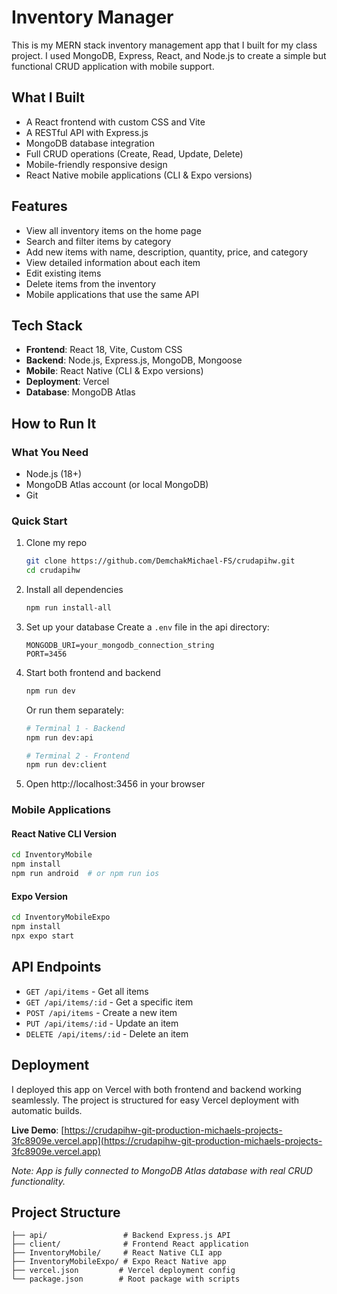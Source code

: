 # Inventory Manager

This is my MERN stack inventory management app that I built for my class project. I used MongoDB, Express, React, and Node.js to create a simple but functional CRUD application with mobile support.

## What I Built

- A React frontend with custom CSS and Vite
- A RESTful API with Express.js
- MongoDB database integration
- Full CRUD operations (Create, Read, Update, Delete)
- Mobile-friendly responsive design
- React Native mobile applications (CLI & Expo versions)

## Features

- View all inventory items on the home page
- Search and filter items by category
- Add new items with name, description, quantity, price, and category
- View detailed information about each item
- Edit existing items
- Delete items from the inventory
- Mobile applications that use the same API

## Tech Stack

- **Frontend**: React 18, Vite, Custom CSS
- **Backend**: Node.js, Express.js, MongoDB, Mongoose
- **Mobile**: React Native (CLI & Expo versions)
- **Deployment**: Vercel
- **Database**: MongoDB Atlas

## How to Run It

### What You Need

- Node.js (18+)
- MongoDB Atlas account (or local MongoDB)
- Git

### Quick Start

1. Clone my repo
   ```bash
   git clone https://github.com/DemchakMichael-FS/crudapihw.git
   cd crudapihw
   ```

2. Install all dependencies
   ```bash
   npm run install-all
   ```

3. Set up your database
   Create a `.env` file in the api directory:
   ```
   MONGODB_URI=your_mongodb_connection_string
   PORT=3456
   ```

4. Start both frontend and backend
   ```bash
   npm run dev
   ```

   Or run them separately:
   ```bash
   # Terminal 1 - Backend
   npm run dev:api

   # Terminal 2 - Frontend
   npm run dev:client
   ```

5. Open http://localhost:3456 in your browser

### Mobile Applications

#### React Native CLI Version
```bash
cd InventoryMobile
npm install
npm run android  # or npm run ios
```

#### Expo Version
```bash
cd InventoryMobileExpo
npm install
npx expo start
```

## API Endpoints

- `GET /api/items` - Get all items
- `GET /api/items/:id` - Get a specific item
- `POST /api/items` - Create a new item
- `PUT /api/items/:id` - Update an item
- `DELETE /api/items/:id` - Delete an item

## Deployment

I deployed this app on Vercel with both frontend and backend working seamlessly. The project is structured for easy Vercel deployment with automatic builds.

**Live Demo**: [https://crudapihw-git-production-michaels-projects-3fc8909e.vercel.app](https://crudapihw-git-production-michaels-projects-3fc8909e.vercel.app)

*Note: App is fully connected to MongoDB Atlas database with real CRUD functionality.*

## Project Structure

```
├── api/                 # Backend Express.js API
├── client/              # Frontend React application
├── InventoryMobile/     # React Native CLI app
├── InventoryMobileExpo/ # Expo React Native app
├── vercel.json         # Vercel deployment config
└── package.json        # Root package with scripts
```


